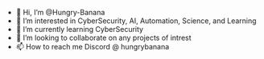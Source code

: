 - 👋 Hi, I’m @Hungry-Banana
- 👀 I’m interested in CyberSecurity, AI, Automation, Science, and Learning
- 🌱 I’m currently learning CyberSecurity
- 💞️ I’m looking to collaborate on any projects of intrest
- 📫 How to reach me Discord @ hungrybanana

<!---
Hungry-Banana/Hungry-Banana is a ✨ special ✨ repository because its `README.md` (this file) appears on your GitHub profile.
You can click the Preview link to take a look at your changes.
--->
